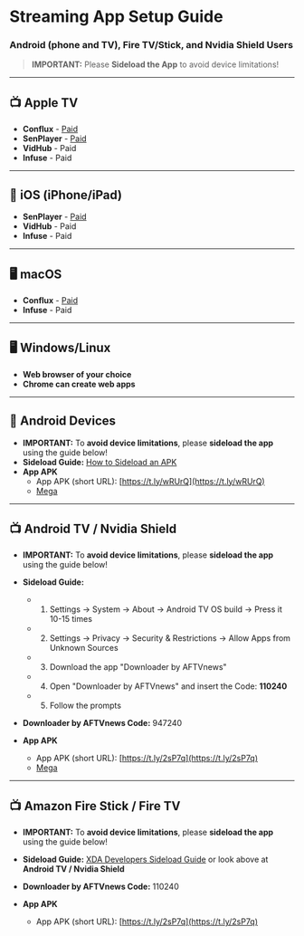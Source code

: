 # Streaming App Setup Guide

### Android (phone and TV), Fire TV/Stick, and Nvidia Shield Users
> **IMPORTANT:** Please **Sideload the App** to avoid device limitations!

---

## 📺 Apple TV
- **Conflux** - [Paid](https://apps.apple.com/us/app/conflux-video-player/id6450330892)
- **SenPlayer** - [Paid](https://apps.apple.com/us/app/senplayer-hdr-media-player/id6443975850)
- **VidHub** - Paid
- **Infuse** - Paid

---

## 📱 iOS (iPhone/iPad)
- **SenPlayer** - [Paid](https://apps.apple.com/us/app/senplayer-hdr-media-player/id6443975850)
- **VidHub** - Paid
- **Infuse** - Paid

---

## 🖥️ macOS
- **Conflux** - [Paid](https://apps.apple.com/us/app/conflux-video-player/id6450330892)
- **Infuse** - Paid

---

## 🖥️ Windows/Linux
- **Web browser of your choice** 
- **Chrome can create web apps**

---

## 🤖 Android Devices

- **IMPORTANT:** To **avoid device limitations**, please **sideload the app** using the guide below!
- **Sideload Guide:** [How to Sideload an APK](https://www.digitaltrends.com/mobile/how-to-sideload-an-apk/)
- **App APK**  
  - App APK (short URL): [https://t.ly/wRUrQ](https://t.ly/wRUrQ)
  - [Mega](https://mega.nz/file/MmkmkQRA#rD3_h9PCtyptTyUoFdd8xfppSmGO_dQ-Uo9e8y81GWo)

---

## 📺 Android TV / Nvidia Shield

- **IMPORTANT:** To **avoid device limitations**, please **sideload the app** using the guide below!
- **Sideload Guide:**
  - 1. Settings -> System -> About -> Android TV OS build -> Press it 10-15 times
  - 2. Settings -> Privacy -> Security & Restrictions -> Allow Apps from Unknown Sources
  - 3. Download the app "Downloader by AFTVnews"
  - 4. Open "Downloader by AFTVnews" and insert the Code: **110240**
  - 5. Follow the prompts

- **Downloader by AFTVnews Code:** 947240
- **App APK**  
  - App APK (short URL): [https://t.ly/2sP7q](https://t.ly/2sP7q)
  - [Mega](https://mega.nz/file/Eu8XhaJY#be7coKD5hIdBqNKJpONsaBLlRJ85kC-8R2FtsIZoHv8)

---

## 📺 Amazon Fire Stick / Fire TV

- **IMPORTANT:** To **avoid device limitations**, please **sideload the app** using the guide below!
- **Sideload Guide:** [XDA Developers Sideload Guide](https://www.xda-developers.com/how-sideload-apps-amazon-fire-tv/) or look above at **Android TV / Nvidia Shield**

- **Downloader by AFTVnews Code:** 110240
- **App APK**  
  - App APK (short URL): [https://t.ly/2sP7q](https://t.ly/2sP7q)

